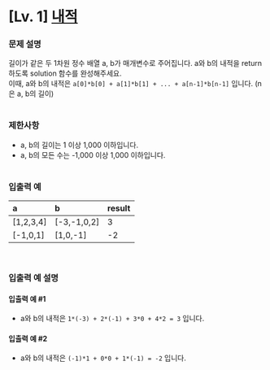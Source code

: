 # [Lv. 1] [내적](https://school.programmers.co.kr/learn/courses/30/lessons/70128)


### 문제 설명
길이가 같은 두 1차원 정수 배열 a, b가 매개변수로 주어집니다. a와 b의 내적을 return 하도록 solution 함수를 완성해주세요.<br/>
이때, a와 b의 내적은 `a[0]*b[0] + a[1]*b[1] + ... + a[n-1]*b[n-1]` 입니다. (n은 a, b의 길이)
<br/><br/>


### 제한사항
- a, b의 길이는 1 이상 1,000 이하입니다.
- a, b의 모든 수는 -1,000 이상 1,000 이하입니다.
<br/><br/>


### 입출력 예
 a            | b               | result
:----------|:-------------|:--------
 [1,2,3,4] | [-3,-1,0,2] | 3
[-1,0,1]   | [1,0,-1]	  | -2
<br/>

### 입출력 예 설명

#### 입출력 예 #1
- a와 b의 내적은 `1*(-3) + 2*(-1) + 3*0 + 4*2 = 3` 입니다.

#### 입출력 예 #2
- a와 b의 내적은 `(-1)*1 + 0*0 + 1*(-1) = -2` 입니다.